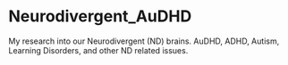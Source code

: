 # Neurodivergent_AuDHD
My research into our Neurodivergent (ND) brains. AuDHD, ADHD, Autism, Learning Disorders, and other ND related issues.
